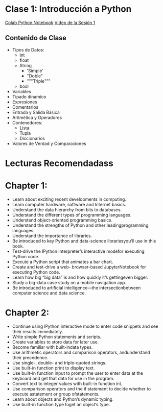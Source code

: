 # Clase 1: Introducción a Python 

[Colab Python Notebook](https://colab.research.google.com/drive/1hYd2X4EOsKq13zoeA2pD4nWHNPnsLGT3)
[Video de la Sesión 1](https://eafit.sharepoint.com/sites/G15-PROGRAMACINPARATODOS/_layouts/15/stream.aspx?id=%2Fsites%2FG15%2DPROGRAMACINPARATODOS%2FDocumentos%20compartidos%2FGeneral%2FRecordings%2FCurso%5F%20Programaci%C3%B3n%20para%20Todos%2D20221102%5F183745%2DGrabaci%C3%B3n%20de%20la%20reuni%C3%B3n%2Emp4&referrer=Teams%2ETEAMS%2DELECTRON&referrerScenario=teamsSdk%2DopenFilePreview)


## Contenido de Clase

* Tipos de Datos:
    * int
    * float
    * String
      * 'Simple' 
      * "Doble"  
      * """Triple"""
    * bool
* Variables
* Tipado dinamico
* Expresiones
* Comentarios
* Entrada y Salida Básica
* Aritmética y Operadores
* Contenedores:
    * Lista
    * Tupla
    * Diccionarios
* Valores de Verdad y Comparaciones


# Lecturas Recomendadass

# Chapter 1:
* Learn about exciting recent developments in computing.
* Learn computer hardware, software and Internet basics.
* Understand the data hierarchy from bits to databases.
* Understand the different types of programming languages.
* Understand object-oriented programming basics.
* Understand the strengths of Python and other leadingprogramming languages.
* Understand the importance of libraries.
* Be introduced to key Python and data-science librariesyou’ll use in this book.
* Test-drive the IPython interpreter’s interactive modefor executing Python code.
* Execute a Python script that animates a bar chart.
* Create and test-drive a web- browser-based JupyterNotebook for executing Python code.
* Learn how big “big data” is and how quickly it’s gettingeven bigger.
* Study a big-data case study on a mobile navigation app.
* Be introduced to artificial intelligence—the intersectionbetween computer science and data science.

# Chapter 2: 


* Continue using IPython interactive mode to enter code snippets and see their results immediately.
* Write simple Python statements and scripts.
* Create variables to store data for later use.
* Become familiar with built-indata types.
* Use arithmetic operators and comparison operators, andunderstand their precedence.
* Use single-, double- and triple-quoted strings.
* Use built-in function print to display text.
* Use built-in function input to prompt the user to enter data at the keyboard and get that data for use in the program.
* Convert text to integer values with built-in function int.
* Use comparison operators and the if statement to decide whether to execute astatement or group ofstatements.
* Learn about objects and Python’s dynamic typing.
* Use built-in function type toget an object’s type.


